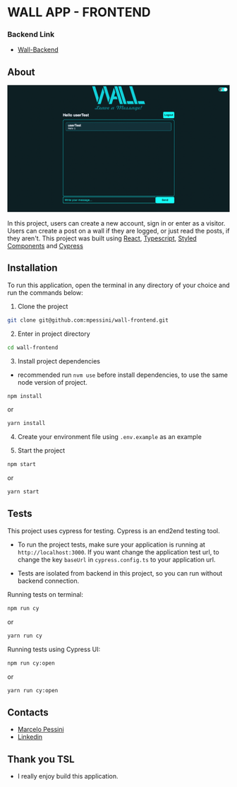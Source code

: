 # WALL APP - FRONTEND

### Backend Link
- [Wall-Backend](https://github.com/mpessini/wall-backend)

## About

![Wall](wall.png)

In this project, users can create a new account, sign in or enter as a visitor. Users can create a post on a wall if they are logged, or just read the posts, if they aren't.
This project was built using [React](https://reactjs.org/), [Typescript](https://www.typescriptlang.org/),  [Styled Components](https://styled-components.com/) and [Cypress](https://docs.cypress.io/)

## Installation

To run this application, open the terminal in any directory of your choice and run the commands below:

1. Clone the project
```bash
git clone git@github.com:mpessini/wall-frontend.git
```

2. Enter in project directory
```bash
cd wall-frontend
```

3. Install project dependencies
- recommended run `nvm use` before install dependencies, to use the same node version of project.
```bash
npm install
```
or
```bash
yarn install
```

4. Create your environment file using `.env.example` as an example

4. Start the project
```bash
npm start
```
or
```bash
yarn start
```

## Tests
This project uses cypress for testing. Cypress is an end2end testing tool.
- To run the project tests, make sure your application is running at `http://localhost:3000`. If you want change the application test url, to change the key `baseUrl` in `cypress.config.ts` to your application url.

- Tests are isolated from backend in this project, so you can run without backend connection.

Running tests on terminal:
```bash
npm run cy
```
or
```bash
yarn run cy
```

Running tests using Cypress UI:
```bash
npm run cy:open
```
or
```bash
yarn run cy:open
```

## Contacts
* [Marcelo Pessini](mailto:marceloppessini@gmail.com)
* [Linkedin](https://www.linkedin.com/in/marcelopessini/)

## Thank you TSL
- I really enjoy build this application.

